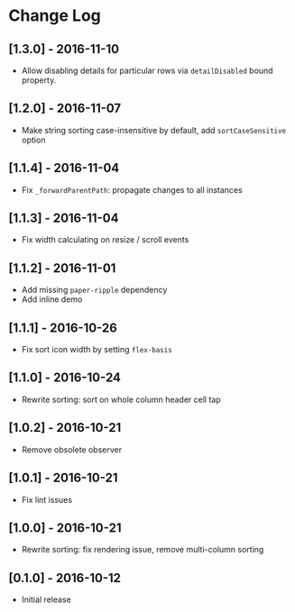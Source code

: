 # Change Log

## [1.3.0] - 2016-11-10
- Allow disabling details for particular rows via `detailDisabled` bound property.

## [1.2.0] - 2016-11-07
- Make string sorting case-insensitive by default, add `sortCaseSensitive` option

## [1.1.4] - 2016-11-04
- Fix `_forwardParentPath`: propagate changes to all instances

## [1.1.3] - 2016-11-04
- Fix width calculating on resize / scroll events

## [1.1.2] - 2016-11-01
- Add missing `paper-ripple` dependency
- Add inline demo

## [1.1.1] - 2016-10-26
- Fix sort icon width by setting `flex-basis`

## [1.1.0] - 2016-10-24
- Rewrite sorting: sort on whole column header cell tap

## [1.0.2] - 2016-10-21
- Remove obsolete observer

## [1.0.1] - 2016-10-21
- Fix lint issues

## [1.0.0] - 2016-10-21
- Rewrite sorting: fix rendering issue, remove multi-column sorting

## [0.1.0] - 2016-10-12
- Initial release
